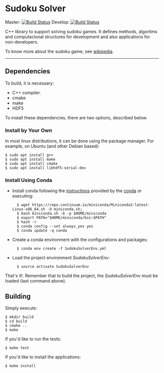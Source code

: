 # Sudoku Solver

Master: [![Build Status](https://travis-ci.org/lucasguesserts/sudoku_solver.svg?branch=master)](https://travis-ci.org/lucasguesserts/sudoku_solver)
Develop: [![Build Status](https://travis-ci.org/lucasguesserts/sudoku_solver.svg?branch=develop)](https://travis-ci.org/lucasguesserts/sudoku_solver)

C++ library to support solving sudoku games. It defines methods, algoritms and computacional structures for development and also applications for non-developers.

To know more about the sudoku game, see [wikipedia](en.wikipedia.org/wiki/Sudoku).

---

## Dependencies

To build, it is necessary:

- C++ compiler.
- cmake
- make
- HDF5

To install these dependencies, there are two options, described below.

### Install by Your Own

In most linux distributions, it can be done using the package manager. For example, on Ubuntu (and other Debian based):

```shell
$ sudo apt install g++
$ sudo apt install make
$ sudo apt install cmake
$ sudo apt install libhdf5-serial-dev
```

### Install Using Conda

- Install conda following the [instructions](https://conda.io/docs/user-guide/install/index.html) provided by the [conda](conda.io) or executing:
  ```shell
    $ wget https://repo.continuum.io/miniconda/Miniconda3-latest-Linux-x86_64.sh -O miniconda.sh;
    $ bash miniconda.sh -b -p $HOME/miniconda
    $ export PATH="$HOME/miniconda/bin:$PATH"
    $ hash -r
    $ conda config --set always_yes yes
    $ conda update -q conda
  ```
- Create a conda environment with the configurations and packages:
  ```shell
    $ conda env create -f SudokuSolverEnv.yml
  ```
- Load the project environment _SudokuSolverEnv_:
  ```shell
	$ source activate SudokuSolverEnv
  ```

That's it!. Remember that to build the project, the _SudokuSolverEnv_ must be loaded (last command above).

## Building

Simply execute:

```shell
$ mkdir build
$ cd build
$ cmake ..
$ make
```

If you'd like to run the tests:
```shell
$ make test
```

If you'd like to install the applications:
```shell
$ make install
```
